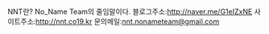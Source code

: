 NNT란? No_Name Team의 줄임말이다.
블로그주소:http://naver.me/G1eIZxNE
사이트주소:http://nnt.co19.kr
문의메일:nnt.nonameteam@gmail.com
